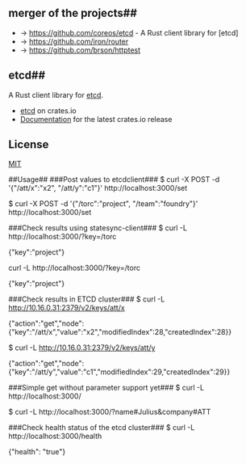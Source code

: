 ## merger of the projects##
* -> https://github.com/coreos/etcd - A Rust client library for [etcd]
* -> https://github.com/iron/router
* -> https://github.com/brson/httptest


## etcd##

A Rust client library for [etcd](https://github.com/coreos/etcd).

* [etcd](https://crates.io/crates/etcd) on crates.io
* [Documentation](http://jimmycuadra.github.io/rust-etcd/) for the latest crates.io release

## License ##

[MIT](http://opensource.org/licenses/MIT)

##Usage##
###Post values to etcdclient###
$ curl -X POST -d '{"/att/x":"x2", "/att/y":"c1"}' http://localhost:3000/set

$ curl -X POST -d '{"/torc":"project", "/team":"foundry"}' http://localhost:3000/set

###Check results using statesync-client###
$ curl -L http://localhost:3000/?key=/torc

{"key":"project"}

curl -L http://localhost:3000/?key=/torc

{"key":"project"}

###Check results in ETCD cluster###
$ curl -L http://10.16.0.31:2379/v2/keys/att/x

{"action":"get","node":{"key":"/att/x","value":"x2","modifiedIndex":28,"createdIndex":28}}

$ curl -L http://10.16.0.31:2379/v2/keys/att/y

{"action":"get","node":{"key":"/att/y","value":"c1","modifiedIndex":29,"createdIndex":29}}

###Simple get without parameter support yet###
$ curl -L http://localhost:3000/

$ curl -L http://localhost:3000/?name#Julius&company#ATT

###Check health status of the etcd cluster###
$ curl -L http://localhost:3000/health

{"health": "true"}
